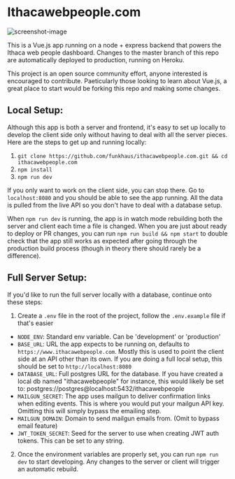 # Ithacawebpeople.com

![screenshot-image](https://github.com/funkhaus/ithacawebpeople.com/blob/master/.github/images/screenshot.jpg?raw=true)

This is a Vue.js app running on a node + express backend that powers the Ithaca web people dashboard. Changes to the master branch of this repo are automatically deployed to production, running on Heroku.

This project is an open source community effort, anyone interested is encouraged to contribute. Paeticularly those looking to learn about Vue.js, a great place to start would be forking this repo and making some changes.

## Local Setup:

Although this app is both a server and frontend, it's easy to set up locally to develop the client side only without having to deal with all the server pieces. Here are the steps to get up and running locally:

1. `git clone https://github.com/funkhaus/ithacawebpeople.com.git && cd ithacawebpeople.com`
1. `npm install`
1. `npm run dev`

If you only want to work on the client side, you can stop there. Go to `localhost:8080` and you should be able to see the app running. All the data is pulled from the live API so you don't have to deal with a database setup.

When `npm run dev` is running, the app is in watch mode rebuilding both the server and client each time a file is changed. When you are just about ready to deploy or PR changes, you can run `npm run build && npm start` to double check that the app still works as expected after going through the production build process (though in theory there should rarely be a difference).

## Full Server Setup:

If you'd like to run the full server locally with a database, continue onto these steps:

1. Create a `.env` file in the root of the project, follow the `.env.example` file if that's easier
  * `NODE_ENV`: Standard env variable. Can be 'development' or 'production'
  * `BASE_URL`: URL the app expects to be running on, defaults to `https://www.ithacawebpeople.com`. Mostly this is used to point the client side at an API other than its own. If you are doing a full local setup, this should be set to `http://localhost:8080`
  * `DATABASE_URL`: Full postgres URL for the database. If you have created a local db named "ithacawebpeople" for instance, this would likely be set to: postgres://postgres@localhost:5432/ithacawebpeople
  * `MAILGUN_SECRET`: The app uses mailgun to deliver confirmation links when editing events. This is where you would put your mailgun API key. Omitting this will simply bypass the emailing step.
  * `MAILGUN_DOMAIN`: Domain to send mailgun emails from. (Omit to bypass email feature)
  * `JWT_TOKEN_SECRET`: Seed for the server to use when creating JWT auth tokens. This can be set to any string.
2. Once the environment variables are properly set, you can run `npm run dev` to start developing. Any changes to the server or client will trigger an automatic rebuild.
